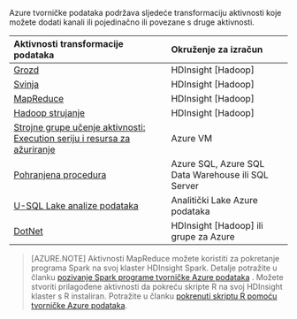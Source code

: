 Azure tvorničke podataka podržava sljedeće transformaciju aktivnosti koje možete dodati kanali ili pojedinačno ili povezane s druge aktivnosti.

Aktivnosti transformacije podataka |  Okruženje za izračun 
:----------------------- | :--------------------
[Grozd](../articles/data-factory/data-factory-hive-activity.md) | HDInsight [Hadoop] 
[Svinja](../articles/data-factory/data-factory-pig-activity.md) | HDInsight [Hadoop]  
[MapReduce](../articles/data-factory/data-factory-map-reduce.md) | HDInsight [Hadoop]  
[Hadoop strujanje](../articles/data-factory/data-factory-hadoop-streaming-activity.md) | HDInsight [Hadoop]
[Strojne grupe učenje aktivnosti: Execution seriju i resursa za ažuriranje](../articles/data-factory/data-factory-azure-ml-batch-execution-activity.md) | Azure VM 
[Pohranjena procedura](../articles/data-factory/data-factory-stored-proc-activity.md) | Azure SQL, Azure SQL Data Warehouse ili SQL Server |
[U-SQL Lake analize podataka](../articles/data-factory/data-factory-usql-activity.md) | Analitički Lake Azure podataka 
[DotNet](../articles/data-factory/data-factory-use-custom-activities.md) | HDInsight [Hadoop] ili grupe za Azure
   
> [AZURE.NOTE] 
> Aktivnosti MapReduce možete koristiti za pokretanje programa Spark na svoj klaster HDInsight Spark. Detalje potražite u članku [pozivanje Spark programe tvorničke Azure podataka](../articles/data-factory/data-factory-spark.md) .
> Možete stvoriti prilagođene aktivnosti da pokreću skripte R na svoj HDInsight klaster s R instaliran. Potražite u članku [pokrenuti skriptu R pomoću tvorničke Azure podataka](https://github.com/Azure/Azure-DataFactory/tree/master/Samples/RunRScriptUsingADFSample).